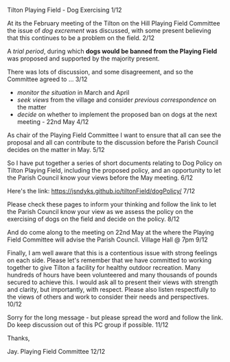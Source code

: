 Tilton Playing Field - Dog Exercising
1/12

At its the February meeting of the Tilton on the Hill Playing Field Committee the issue of _dog excrement_ was discussed, with some present believing that this continues to be a problem on the field.
2/12

A _trial period_, during which **dogs would be banned from the Playing Field** was proposed and supported by the majority present.

There was lots of discussion, and some disagreement, and so the Committee agreed to ...
3/12

- _monitor the situation_ in March and April
- _seek views_ from the village and consider _previous correspondence_ on the matter
- _decide_ on whether to implement the proposed ban on dogs at the next meeting - 22nd May
  4/12

As chair of the Playing Field Committee I want to ensure that all can see the proposal and all can contribute to the discussion before the Parish Council decides on the matter in May.
5/12

So I have put together a series of short documents relating to Dog Policy on Tilton Playing Field, including the proposed policy, and an opportunity to let the Parish Council know your views before the May meeting.
6/12

Here's the link:
https://jsndyks.github.io/tiltonField/dogPolicy/
7/12

Please check these pages to inform your thinking and follow the link to let the Parish Council know your view as we assess the policy on the exercising of dogs on the field and decide on the policy.
8/12

And do come along to the meeting on 22nd May at the where the Playing Field Committee will advise the Parish Council.
Village Hall @ 7pm
9/12

Finally, I am well aware that this is a contentious issue with strong feelings on each side. Please let's remember that we have committed to working together to give Tilton a facility for healthy outdoor recreation. Many hundreds of hours have been volunteered and many thousands of pounds secured to achieve this.
I would ask all to present their views with strength and clarity, but importantly, with respect. Please also listen respectfully to the views of others and work to consider their needs and perspectives.
10/12

Sorry for the long message - but please spread the word and follow the link.
Do keep discussion out of this PC group if possible.
11/12

Thanks,

Jay.
Playing Field Committee
12/12

